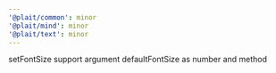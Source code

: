 ```yaml
---
'@plait/common': minor
'@plait/mind': minor
'@plait/text': minor
---
```


setFontSize support argument defaultFontSize as number and method
